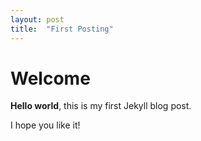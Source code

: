 ```yaml
---
layout: post
title:  "First Posting"
---
```


# Welcome

**Hello world**, this is my first Jekyll blog post.

I hope you like it!
